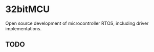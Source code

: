# 32bitMCU
Open source development of microcontroller RTOS, including driver implementations.

## TODO



